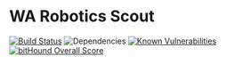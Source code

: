 # WA Robotics Scout

[![Build Status](https://travis-ci.org/wa-robotics/wa-robotics-scout.svg?branch=v1.0-heroku)](https://travis-ci.org/wa-robotics/wa-robotics-scout) ![Dependencies](https://david-dm.org/wa-robotics/wa-robotics-scout.svg) [![Known Vulnerabilities](https://snyk.io/test/github/wa-robotics/wa-robotics-scout/badge.svg)](https://snyk.io/test/github/wa-robotics/wa-robotics-scout)
[![bitHound Overall Score](https://www.bithound.io/github/wa-robotics/wa-robotics-scout/badges/score.svg)](https://www.bithound.io/github/wa-robotics/wa-robotics-scout)
